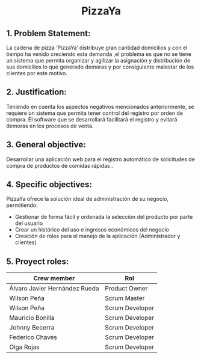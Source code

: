 <h1 align="center">PizzaYa</h1>

## 1. Problem Statement:
La cadena de pizza ‘PizzaYa’ distribuye gran cantidad domicilios y con el tiempo ha venido creciendo esta demanda ,el problema es que no se tiene un sistema que permita organizar y agilizar la asignación y distribución de sus domicilios lo que generado demoras y por consiguiente malestar de los clientes por este motivo.

## 2.	Justification:
Teniendo en cuenta los aspectos negativos mencionados anteriormente, se requiere un sistema que permita tener control del registro por orden de compra.
El software que se desarrollará facilitará el registro y evitará demoras en los procesos de venta.

## 3.	General objective:
Desarrollar una aplicación web para el registro automático de solicitudes de compra de productos de comidas rápidas .

## 4.	Specific objectives:

PizzaYa ofrece la solución ideal de administración de su negocio, permitiendo:

- Gestionar de forma fácil y ordenada la selección del producto por parte del usuario
- Crear un histórico del uso e ingresos económicos del negocio
- Creación de roles para el manejo de la aplicación (Administrador y clientes)


## 5.	Proyect roles:
Crew member    | Rol
-------|---------------
Álvaro Javier Hernández Rueda | Product Owner
Wilson Peña | Scrum Master
Wilson Peña | Scrum Developer
Mauricio Bonilla | Scrum Developer
Johnny Becerra | Scrum Developer
Federico Chaves | Scrum Developer
Olga Rojas | Scrum Developer
